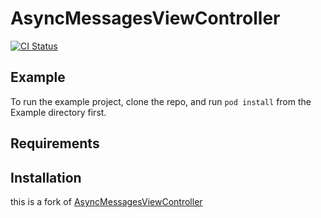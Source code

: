 # AsyncMessagesViewController


[![CI Status](http://img.shields.io/travis/edwardvalentini/AsyncMessagesViewController.svg?style=flat)](https://travis-ci.org/edwardvalentini/AsyncMessagesViewController)

## Example

To run the example project, clone the repo, and run `pod install` from the Example directory first.

## Requirements

## Installation

this is a fork of [AsyncMessagesViewController](https://github.com/nguyenhuy/AsyncMessagesViewController)

